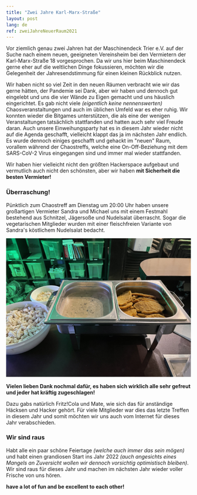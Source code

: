 ```yaml
---
title: "Zwei Jahre Karl-Marx-Straße"
layout: post
lang: de
ref: zweiJahreNeuerRaum2021
---
```


Vor ziemlich genau zwei Jahren hat der Maschinendeck Trier e.V. auf der Suche
nach einem neuen, geeigneten Vereinsheim bei den Vermietern der Karl-Marx-Straße
18 vorgesprochen. Da wir uns hier beim Maschinendeck gerne eher auf die
weltlichen Dinge fokussieren, möchten wir die Gelegenheit der Jahresendstimmung
für einen kleinen Rückblick nutzen.

Wir haben nicht so viel Zeit in den neuen Räumen verbracht wie wir das gerne
hätten, der Pandemie sei Dank, aber wir haben und dennoch gut eingelebt und uns
die vier Wände zu Eigen gemacht und uns häuslich eingerichtet. Es gab nicht
viele *(eigentlich keine nennenswerten)* Chaosveranstaltungen und auch im
üblichen Umfeld war es eher ruhig. Wir konnten wieder die Bitgames unterstützen,
die als eine der wenigen Veranstaltungen tatsächlich stattfanden und hatten
auch sehr viel Freude daran. Auch unsere Einweihungsparty hat es in diesem Jahr
wieder nicht auf die Agenda geschafft, vielleicht klappt das ja im nächsten
Jahr endlich. Es wurde dennoch einiges geschafft und gehackt im "neuen" Raum,
vorallem während der Chaostreffs, welche eine On-Off-Beziehung mit dem
SARS-CoV-2 Virus eingegangen sind und immer mal wieder stattfanden.

Wir haben hier vielleicht nicht den größten Hackerspace aufgebaut und vermutlich
auch nicht den schönsten, aber wir haben **mit Sicherheit die besten Vermieter!**


### Überraschung!

Pünktlich zum Chaostreff am Dienstag um 20:00 Uhr haben unsere großartigen
Vermieter Sandra und Michael uns mit einem Festmahl bestehend aus Schnitzel,
Jägersoße und Nudelsalat überrascht. Sogar die vegetarischen Mitglieder wurden
mit einer fleischfreien Variante von Sandra's köstlichem Nudelsalat bedacht.

![](/images/posts/weihnachtsessen_2021.jpg)

**Vielen lieben Dank nochmal dafür, es haben sich wirklich alle sehr gefreut und
jeder hat kräftig zugeschlagen!**

Dazu gabs natürlich Fritz!Cola und Mate, wie sich das für anständige Häcksen und
Hacker gehört. Für viele Mitglieder war dies das letzte Treffen in diesem Jahr
und somit möchten wir uns auch vom Internet für dieses Jahr verabschieden.


### Wir sind raus

Habt alle ein paar schöne Feiertage *(welche auch immer das sein mögen)* und
habt einen grandiosen Start ins Jahr 2022 *(auch angesichts eines Mangels an
Zuversicht wollen wir dennoch vorsichtig optimistisch bleiben)*. Wir sind raus
für dieses Jahr und machen im nächsten Jahr wieder voller Frische von uns hören.

**have a lot of fun and be excellent to each other!**
